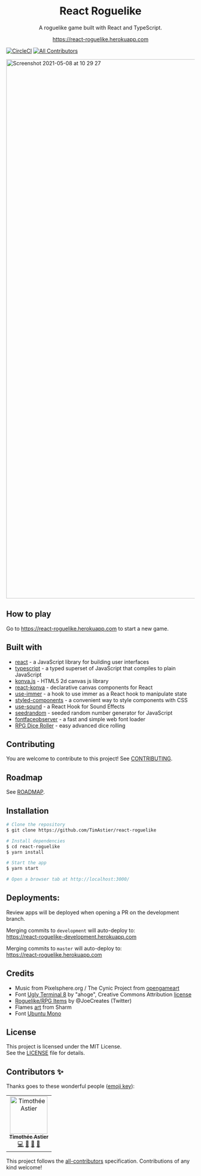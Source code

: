 <div align="center">
<h1>React Roguelike</h1>

<p>A roguelike game built with React and TypeScript.</p>
<p><a href="https://react-roguelike.herokuapp.com/">https://react-roguelike.herokuapp.com</a><p/>
</div>

[![CircleCI](https://circleci.com/gh/TimAstier/react-roguelike.svg?style=svg)](https://circleci.com/gh/TimAstier/react-roguelike) [![All Contributors](https://img.shields.io/badge/all_contributors-1-orange.svg?style=flat-square)](#contributors)

<img width="1440" alt="Screenshot 2021-05-08 at 10 29 27" src="https://user-images.githubusercontent.com/8555097/117532703-1c2ec500-afe9-11eb-94df-67ff6689188e.png">

## How to play

Go to https://react-roguelike.herokuapp.com to start a new game.

## Built with

- [react](https://reactjs.org/) - a JavaScript library for building user interfaces
- [typescript](https://www.typescriptlang.org/) - a typed superset of JavaScript that compiles to plain JavaScript
- [konva.js](https://konvajs.org/) - HTML5 2d canvas js library
- [react-konva](https://konvajs.org/docs/react/Intro.html) - declarative canvas components for React
- [use-immer](https://github.com/immerjs/use-immer) - a hook to use immer as a React hook to manipulate state
- [styled-components](https://www.styled-components.com/) - a convenient way to style components with CSS
- [use-sound](https://github.com/joshwcomeau/use-sound) - a React Hook for Sound Effects
- [seedrandom](https://github.com/davidbau/seedrandom) - seeded random number generator for JavaScript
- [fontfaceobserver](https://github.com/bramstein/fontfaceobserver) - a fast and simple web font loader
- [RPG Dice Roller](https://greenimp.github.io/rpg-dice-roller/) - easy advanced dice rolling

## Contributing

You are welcome to contribute to this project! See [CONTRIBUTING](./CONTRIBUTING.md).

## Roadmap

See [ROADMAP](ROADMAP.md).

## Installation

```sh
# Clone the repository
$ git clone https://github.com/TimAstier/react-roguelike

# Install dependencies
$ cd react-roguelike
$ yarn install

# Start the app
$ yarn start

# Open a browser tab at http://localhost:3000/
```

## Deployments:

Review apps will be deployed when opening a PR on the development branch.

Merging commits to `development` will auto-deploy to:  
https://react-roguelike-development.herokuapp.com

Merging commits to `master` will auto-deploy to:  
https://react-roguelike.herokuapp.com

## Credits

- Music from Pixelsphere.org / The Cynic Project from [opengameart](https://opengameart.org/content/crystal-cave-song18)
- Font [Ugly Terminal 8](https://fontstruct.com/fontstructions/show/915284) by "ahoge", Creative Commons Attribution [license](http://creativecommons.org/licenses/by/3.0/)
- [Roguelike/RPG Items](https://opengameart.org/content/roguelikerpg-items) by @JoeCreates (Twitter)
- Flames [art](https://opengameart.org/content/lpc-flames) from Sharm
- Font [Ubuntu Mono](https://fonts.google.com/specimen/Ubuntu+Mono)

## License

This project is licensed under the MIT License.  
See the [LICENSE](./LICENSE) file for details.

## Contributors ✨

Thanks goes to these wonderful people ([emoji key](https://allcontributors.org/docs/en/emoji-key)):

<!-- ALL-CONTRIBUTORS-LIST:START - Do not remove or modify this section -->
<!-- prettier-ignore -->
<table>
  <tr>
    <td align="center"><a href="https://github.com/TimAstier"><img src="https://avatars1.githubusercontent.com/u/8555097?v=4" width="100px;" alt="Timothée Astier"/><br /><sub><b>Timothée Astier</b></sub></a><br /><a href="https://github.com/TimAstier/react-rpg-game/commits?author=TimAstier" title="Code">💻</a> <a href="https://github.com/TimAstier/react-rpg-game/commits?author=TimAstier" title="Documentation">📖</a> <a href="#maintenance-TimAstier" title="Maintenance">🚧</a> <a href="#ideas-TimAstier" title="Ideas, Planning, & Feedback">🤔</a></td>
  </tr>
</table>

<!-- ALL-CONTRIBUTORS-LIST:END -->

This project follows the [all-contributors](https://github.com/all-contributors/all-contributors) specification. Contributions of any kind welcome!
